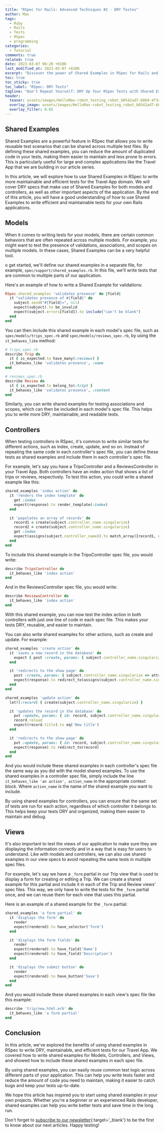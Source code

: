 ```yaml
---
title: "RSpec for Rails: Advanced Techniques #2 - DRY Testes"
author: Max
tags:
  - Ruby
  - Rails
  - Tests
  - RSpec
  - programming
categories:
  - Tutorial
comments: true
related: true
date: 2023-03-07 08:20 +0100
last_modified_at: 2023-03-07 +0100
excerpt: "Discover the power of Shared Examples in RSpec for Rails and simplify your testing process with reusable and DRY code. Learn how to write shared examples for models, controllers, data validation, ensure associations, and define scopes all in one place. Streamline your testing process with Shared Examples in RSpec for Rails."
toc: true
toc_sticky: true
toc_label: "RSpec: DRY Tests"
tagline: "Don't Repeat Yourself: DRY Up Your RSpec Tests with Shared Examples for Your Travel App!"
header:
  teaser: assets/images/HelloMax-robot_testing_robot_b0542ad7-68b9-4f3c-9e28-c753f6fb7d5c.png
  overlay_image: assets/images/HelloMax-robot_testing_robot_b0542ad7-68b9-4f3c-9e28-c753f6fb7d5c.png
  overlay_filter: 0.65
---
```

## Shared Examples
Shared Examples are a powerful feature in RSpec that allows you to write reusable test scenarios that can be shared across multiple test files. By defining these shared examples, you can reduce the amount of duplicated code in your tests, making them easier to maintain and less prone to errors. This is particularly useful for large and complex applications like the Travel App that we are building in our article series.

In this article, we will explore how to use Shared Examples in RSpec to write more maintainable and efficient tests for the Travel App domain. We will cover DRY specs that make use of Shared Examples for both models and controllers, as well as other important aspects of the application. By the end of this article, you will have a good understanding of how to use Shared Examples to write efficient and maintainable tests for your own Rails applications.

## Models
When it comes to writing tests for your models, there are certain common behaviors that are often repeated across multiple models. For example, you might want to test the presence of validations, associations, and scopes on multiple models. In these cases, Shared Examples can be a very helpful tool.

o get started, we'll define our shared examples in a separate file, for example, `spec/support/shared_examples.rb`. In this file, we'll write tests that are common to multiple parts of our application. 

Here's an example of how to write a Shared Example for validations:
~~~ruby
RSpec.shared_examples 'validates presence' do |field|
  it "validates presence of #{field}" do
    subject.send("#{field}=", nil)
    expect(subject).to be_invalid
    expect(subject.errors[field]).to include("can't be blank")
  end
end
~~~

You can then include this shared example in each model's spec file, such as `spec/models/trips_spec.rb` and `spec/models/reviews_spec.rb`, by using the `it_behaves_like` method:
~~~ruby
# trips_spec.rb
describe Trip do
  it { is_expected.to have_many(:reviews) }
  it_behaves_like 'validates presence', :name
end

# reviews_spec.rb
describe Review do
  it { is_expected.to belong_to(:trip) }
  it_behaves_like 'validates presence', :content
end
~~~

Similarly, you can write shared examples for testing associations and scopes, which can then be included in each model's spec file. This helps you to write more DRY, maintainable, and readable tests.

## Controllers
When testing controllers in RSpec, it's common to write similar tests for different actions, such as index, create, update, and so on. Instead of repeating the same code in each controller's spec file, you can define these tests as shared examples and include them in each controller's spec file.

For example, let's say you have a TripsController and a ReviewsController in your Travel App. Both controllers have an index action that shows a list of trips or reviews, respectively. To test this action, you could write a shared example like this:
~~~ruby
shared_examples 'index action' do
  it 'renders the index template' do
    get :index
    expect(response).to render_template(:index)
  end

  it 'populates an array of records' do
    record1 = create(subject.controller_name.singularize)
    record2 = create(subject.controller_name.singularize)
    get :index
    expect(assigns(subject.controller_name)).to match_array([record1, record2])
  end
end
~~~

To include this shared example in the TripsController spec file, you would write:
~~~ruby
describe TripsController do
  it_behaves_like 'index action'
end
~~~

And in the ReviewsController spec file, you would write:
~~~ruby
describe ReviewsController do
  it_behaves_like 'index action'
end
~~~

With this shared example, you can now test the index action in both controllers with just one line of code in each spec file. This makes your tests DRY, reusable, and easier to maintain.

You can also write shared examples for other actions, such as create and update. For example:
~~~ruby
shared_examples 'create action' do
  it 'saves a new record in the database' do
    expect { post :create, params: { subject.controller_name.singularize => attributes_for(subject.controller_name.singularize) } }.to change(subject.controller_name.classify.constantize, :count).by(1)
  end

  it 'redirects to the show page' do
    post :create, params: { subject.controller_name.singularize => attributes_for(subject.controller_name.singularize) }
    expect(response).to redirect_to(assigns(subject.controller_name.singularize))
  end
end

shared_examples 'update action' do
  let!(:record) { create(subject.controller_name.singularize) }

  it 'updates the record in the database' do
    put :update, params: { id: record, subject.controller_name.singularize => { title: 'New title' } }
    record.reload
    expect(record.title).to eq('New title')
  end

  it 'redirects to the show page' do
    put :update, params: { id: record, subject.controller_name.singularize => { title: 'New title' } }
    expect(response).to redirect_to(record)
  end
end
~~~

And you would include these shared examples in each controller's spec file the same way as you did with the model shared examples. To use the shared examples in a controller spec file, simply include the line `it_behaves_like 'an action', action_name` in the appropriate context block. Where `action_name` is the name of the shared example you want to include.

By using shared examples for controllers, you can ensure that the same set of tests are run for each action, regardless of which controller it belongs to. This helps keep your tests DRY and organized, making them easier to maintain and debug.

## Views
It's also important to test the views of our application to make sure they are displaying the information correctly and in a way that is easy for users to understand. Like with models and controllers, we can also use shared examples in our view specs to avoid repeating the same tests in multiple spec files.

For example, let's say we have a `_form` partial in our Trip view that is used to display a form for creating or editing a Trip. We can create a shared example for this partial and include it in each of the Trip and Review views' spec files. This way, we only have to write the tests for the `_form` partial once, and we can reuse them for each view that uses this partial.

Here is an example of a shared example for the `_form` partial:
~~~ruby
shared_examples 'a form partial' do
  it 'displays the form' do
    render
    expect(rendered).to have_selector('form')
  end

  it 'displays the form fields' do
    render
    expect(rendered).to have_field('Name')
    expect(rendered).to have_field('Description')
  end

  it 'displays the submit button' do
    render
    expect(rendered).to have_button('Save')
  end
end
~~~

And you would include these shared examples in each view's spec file like this example:
~~~ruby
describe 'trip/new.html.erb' do
  it_behaves_like 'a form partial'
end
~~~

## Conclusion
In this article, we've explored the benefits of using shared examples in RSpec to write DRY, maintainable, and efficient tests for our Travel App. We covered how to write shared examples for Models, Controllers, and Views, and showed how to include these shared examples in each spec file.

By using shared examples, you can easily reuse common test logic across different parts of your application. This can help you write tests faster and reduce the amount of code you need to maintain, making it easier to catch bugs and keep your tests up-to-date.

We hope this article has inspired you to start using shared examples in your own projects. Whether you're a beginner or an experienced Rails developer, shared examples can help you write better tests and save time in the long run.

Don't forget to [subscribe to our newsletter](http://eepurl.com/igx0pj){:target='_blank'} to be the first to know about our next articles. Happy testing!
